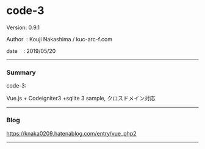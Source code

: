 
# code-3

 Version: 0.9.1

 Author  : Kouji Nakashima / kuc-arc-f.com

 date    : 2019/05/20

***
### Summary

code-3:

Vue.js + Codeigniter3 +sqlite 3 sample, クロスドメイン対応

***
### Blog

https://knaka0209.hatenablog.com/entry/vue_php2

***

